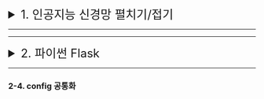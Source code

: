 <details>
  <summary style='cursor:pointer;font-size:24px'>1. 인공지능 신경망 펼치기/접기</summary>

## [１. 머신러닝과 딥러닝](#1-%EB%A8%B8%EC%8B%A0-%EB%9F%AC%EB%8B%9D%EA%B3%BC-%EB%94%A5%EB%9F%AC%EB%8B%9D)
<details open>
  <summary style='background-color: #3498db;
    color: #fff;
    padding: 10px 20px;
    cursor: pointer;
    border-radius: 16px;
    outline: none;'>
    펼치기/접기
  </summary>

  [1-1. 머신 러닝과 딥러닝의 차이](#1-1-머신-러닝과-딥러닝의-차이)
</details>

## [２. 파이토치 기초](#2-파이토치-기초)
<details open>
  <summary style='background-color: #3498db;
    color: #fff;
    padding: 10px 20px;
    cursor: pointer;
    border-radius: 16px;
    outline: none;'>
    펼치기/접기
  </summary>


[2-1. 파이토치 특징 (09.04)](#2-1-파이토치-특징-0904)

[2-2. 파이토치 데이터셋 (09.04)](#2-2-파이토치-데이터셋-0904)

[2-3. 파이토치 모델 (09.04)](#2-3-파이토치-모델-0905)
</details>

## [３. 머신 러닝 알고리즘](#3-머신-러닝-알고리즘)
<details open>
  <summary style='background-color: #3498db;
    color: #fff;
    padding: 10px 20px;
    cursor: pointer;
    border-radius: 16px;
    outline: none;'>
    펼치기/접기
  </summary>

  [3-1. 지도학습 (09.05)](#3-1-지도학습-0905)

  * [3-1-1. k-최근접 이웃(knn) (09.05)](#3-1-1-k-최근접-이웃knn-0905)

  * [3-1-2. 서포트 벡터(SVM) (09.06)](#3-1-2-서포트-벡터-머신svm-0906)

  * [3-1-3. 결정 트리 (09.06)](#3-1-3-결정-트리-0906)

  * [3-1-4. 로지스틱 회귀 (09.06)](#3-1-4-로지스틱-회귀-0906)

  * [3-1-5. 선형 회귀 (09.06)](#3-1-5-선형-회귀-0906)

  [3-2. 비지도 학습 (09.06)](#3-2-비지도학습-0906)

  * [3-2-1. K-평균 군집화(KMC) (09.06)](#3-2-1-k-평균-군집화-0906)

  * [3-2-2. 주성분 분석(PCA) (09.06)](#3-2-2-주성분-분석pca-0906)
</details>

## [４. 딥러닝 시작](#4-딥러닝-시작)
<details open>
  <summary style='background-color: #3498db;
    color: #fff;
    padding: 10px 20px;
    cursor: pointer;
    border-radius: 16px;
    outline: none;'>
    펼치기/접기
  </summary>

[4-1. 인공 신경망의 한계와 딥러닝의 출현 (09.07)](#4-1-인공-신경망의-한계와-딥러닝의-출현-0907)

[4-2. 딥러닝 구조 (09.07)](#4-2-딥러닝-구조-0907)

  * [4-2-1. 활성화 함수 (09.07)](#4-2-1-활성화-함수-0907)

  * [4-2-2. 손실함수 (09.07)](#4-2-2-손실함수-0907)

  * [4-2-3. 딥러닝 학습 (09.07)](#4-2-3-딥러닝-학습-0907)

[4-3. 딥러닝 신경망의 종류 (09.07)](#4-3-딥러닝-신경망의-종류-0907)
</details>

## [５. 합성곱 신경망](#5-합성곱-신경망)
<details open>
  <summary style='background-color: #3498db;
    color: #fff;
    padding: 10px 20px;
    cursor: pointer;
    border-radius: 16px;
    outline: none;'>
    펼치기/접기
  </summary>

[5-1. 합성곱 신경망 특징 (09.07)](#5-1-합성곱-신경망-특징-0907)

[5-2. 합성곱 신경망 실습 (09.07)](#5-2-합성곱-신경망-실습-0907)

[5-3. 전이 학습 (09.11)](#5-3-전이-학습-0911)

  * [5-3-1 특성 추출 기법 (09.11)](#5-3-1-특성-추출-기법-0911)
  
  * [5-3-2 미세 조정 기법 (09.11)](#5-3-2미세-조정-기법-0911)

  * [5-3-3 그래프 합성곱 네트워크 신경망 (09.12)](#5-3-3그래프-합성곱-네트워크-0912)

[6. 합성곱 신경망](#6-합성곱-신경망)

  * [6-1. 이미지 분류를 위한 신경망 (09.12)](#6-1-이미지-분류를-위한-신경망-0912)

    * [#6-1-1. LeNet-5](#6-1-1-lenet-5-0912)
    
    * [#6-1-2. AlexNet](#6-1-2-alexnet-0912)
    
    * [#6-1-3. VggNet](#6-1-3-vggnet-0912)
    
    * [#6-1-4. GoogLeNet](#6-1-4-googlenet-0912)
    
    * [#6-1-5. ResNet](#6-1-5-resnet-0912)

  * [6-2. 객체 인식을 위한 신경망 (09.12)](#6-2-객체-인식을-위한-신경망-0912)

  * [6-3. 이미지 분할을 위한 신경망 (09.12)](#6-3-이미지-분헐을-위한-신경망-0912)

</details>

## 1. 머신 러닝과 딥러닝
### 1-1. 머신 러닝과 딥러닝의 차이


## 2. 파이토치 기초
### 2-1. 파이토치 특징 (09.04)
파이토치는 CPU/GPU 자원을 이용하여 텐서 조작 및 동적 신경망을 구축할 수 있는 프레임워크중 하나이다
파이토치는 Autograd, Aten, JIT 등의 C++ 엔진 등의 다양한 아키텍처로 이뤄져 있다.

파이토치에서는 기본적으로 텐서 연산 및 텐서 조작이 가능하다

------------------
### 2-2. 파이토치 데이터셋 (09.04)
파이토치를 사용하기에 앞서, 모델에 필요한 데이터셋을 불러올 때, 메모리에서 한번에 불러올 경우, 프로그램이 멈추거나 하는 등 효율적이지 않기 때문에 `데이터셋`을 만들어 사용한다.

또한 파이토치에서 제공하는 MNIST 등을 사용할 수도 있다
``` python
# 데이터셋 예시
class MyDataset(Dataset):
    def __init__(self, csv_file):
        self.label = pd.read_csv(csv_file)
    
    def __len__(self):
        return len(self.label)
    
    def __getitem__(self, idx):
        sample = torch.tensor(self.label.iloc[idx, 0:3]).int()
        label = torch.tensor(self.label.iloc[idx, 3]).int()
        return sample, label
tensor_dataset = MyDataset('./test.csv')
dataset = DataLoader(tensor_dataset, batch_size=4, shuffle=True)
```

------------
### 2-3. 파이토치 모델 (09.05)
모델은 다음과 같은 요소들로 이뤄져 있다.
* 계층(layer):
    * 가중치(weight) 와 편차(bias) 를 가져 연산을 수행한다
    * 특정 개수의 입력 노드로부터 연산을 거쳐, 또 다른 개수의 출력노드로 값이 도출된다
    * 합성곱층, 선형계층 등이 있다
* 모듈(module):
    * 계층이 모여 구성된 것으로, 모듈이 모여 모듈을 구성할 수 있다
* 모델(model):
    * 최종적으로 원하는 네트워크로, 한 개의 모듈이 모델 그 자체가 될 수도 있다

모델을 구현할 때, 대부분 Module 을 상속받아 사용하는데 그 경우 `__init__` 에서 모듈, 활성화 함수 등을 정의하고, `forawrd` 에서는 모델에서 실행될 연산을 정의한다
```python
# single layer, single module
class SLP(nn.Module):
    def __init__(self, inputs):
        super().__init__()
        self.layer = nn.Linear(
            in_features=inputs, 
            out_features=1
        )
        self.activation = nn.Sigmoid
    
    def forward(self, x):
        x = self.layer(x)
        x = self.activation(x)
        return x

# multi layer, single module
class MLP(nn.Module):
    def __init__(self):
        super().__init__()
        self.layer1 = nn.Sequential(
            nn.Conv2d(
                in_channels=3,
                out_channels=64,
                kernel_size=5
            ),
            nn.ReLU(inplace=True),
            nn.MaxPool2d(2)
        )
        self.layer2 = nn.Sequential(
            nn.Conv2d(
                in_channels=64,
                out_channels=30,
                kernel_size=5
            ),
            nn.ReLU(inplace=True),
            nn.MaxPool2d(2)
        )
        self.layer3 = nn.Sequential(
            nn.Linear(
                in_features=30 * 5 * 5,
                out_features=10
            ),
            nn.ReLU(inplace=True),
            nn.MaxPool2d(2)
        )
    
    def forward(self, x):
        x = self.layer1(x)
        x = self.layer2(x)
        x = x.view(x.shape[0], -1)
        x = self.layer3(x)
        return x
```

## 3. 머신 러닝 알고리즘
### 3-1. 지도학습 (09.05)
지도학습은 모델을 훈련할 때, 사전에 입력되는 데이터에 정답을 알려 주고 학습을 하는 방법이다

지도학습의 종류
- 분류
    - 이산형 데이터를 받아 사전에 훈련받은 데이터들의 레이블 중 하나로 예측하는 방식이다
- 회귀
    - 연속된 데이터를 받아 연속된 값을 예측하여 연속된 값을 예측하는 방식으로, 보통 흐름에 따라 연속적으로 변하는 값을 예측할 때 사용한다

### 3-1-1. k-최근접 이웃(KNN) (09.05)
k 최근접 이웃은 미리 라벨이 붙은 클러스터 들 중에, 새로운 입력 데이터가 있으면 해당 데이터 근처 `k`개의 데이터를 보고, 새로운 데이터에 어떤 라벨이 붙일지를 정하는 알고리즘 이다

k값에 따라 비교할 데이터 대상이 달라져 결과가 크게 달라짐으로 초기 설정이 중요하다


``` python
# 모델을 생성 및 훈련하고, 정확도를 계산하는 예시
classifier = KNeighborsClassifier(n_neighbors = k).fit(x_train, y_train)
y_pred = classifier.predict(x_test)
acc = metrics.accuracy_score(y_test, y_pred)
```

-----
### 3-1-2. 서포트 벡터 머신(SVM) (09.06)
서포트 벡터 머신이란, 데이터 클러스터에서 분류를 위한 기준점인 `결정 경계`를 결정하는 알고리즘이다

결정 경계로부터 가장 가까이 있는 데이터를 `서포트 벡터` 라고 하고, 서포트 벡터와 결정 경계 사이의 거리를 `마진` 이라고 하는데

최적의 결정 경계를 정하기 위해서는 마진이 최대가 되도록 해야 한다
``` python
# SVM 모델 생성 및 훈련 예시
svm = svm.SVC(kernel='linear', C=1, gamma=0.5)
# 훈련 데이터로 svm 모델 훈련
svm.fit(x_train, y_train)
# 테스트데이터로 예측
predictions = svm.predict(x_test)
score = metrics.accuracy_score(y_test, predictions)
```
예시에서 보면 `c` 와 `gamma` 가 있는데

`C` 값은 오류를 얼마나 허용할지를 정하는 파라미터이며, 클 수록 하드마진이다

`gamma` 값은 각 결정 경계를 얼마나 유연하게 가져갈지, 즉 경계의 곡선이 얼마나 휘어질지를 정하는 파라미터로 값이 클수록 급격하게 휜다.
하지만 해당 값이 너무 클 경우, 훈련 데이터에 많이 의존하기 때문에 과적합을 초래할 수 있으니 주의해야 한다


### ※ 추가 정보
비선형 문제, 즉 결정 곡선이 비선형일 때 찾는 방법이 저차원 데이터를 고차원으로 보내는 것인데, 이것은 연산량이 너무 많아 다음과 같은 커널 트릭으로 해결한다

>선형 커널(linear kernel): 
>   > 선형으로 분류 가능한 데이터에 적용하며 커널 트릭을 사용하지 않겠다는 의미이다.
>   >
>   > $$K(a, b) = a^T * b$$
>   >
>   > $(a, b)$는 입력 벡터

> 다항식 커널(polynomial kernel):
>   > 실제로는 특정을 추가하지 않지만, 다항식 특성을 많이 추가한 것과 같은 결과를 얻을 수 있는 방법이다. 때문에 고차원 매핑이 가능하다
>   >
>   > $$K(a, b) = (\gamma a^t * b)^d$$
>   >
>   > $\begin{pmatrix} a, b & 입력 벡터 \\ \gamma & 감마 \\ d  & 차원 \end{pmatrix}$ 단, 이때 $\gamma, d$는 하이퍼파라미터

> 가우시안 RBF 커널(Gaussian RBF kernel):
>   > 입력 벡터를 차원이 무한한 고차원으로 매핑하는 것으로 모든 차수의 모든 다항식을 고려, 다항식 커널은 차수에 한계가 있는 문제를 해결
>   > 
>   > $$K(a, b) = \exp(-\gamma \rVert a= b\rVert ^ 2)$$
>   >
>   > 이때 $\gamma$ 는 하이퍼파라미터

--------
### 3-1-3. 결정 트리 (09.06)
결정 트리는 데이터를 분류하거나 결과를 예측하는 분석 방법이다

_결정 트리 예시_
```mermaid
graph TD;
  A{바퀴가 있는가?} -->|바퀴가 있다| B;
  A-->|바퀴가 없다| C;
  B{엔진이 있는가?} -->|엔진이 있다| D;
  B-->|엔진이 없다| E;
  D[자동차];
  E[자전거];
  C{날개가 있는가?} -->|날개가 있다| F;
  C-->|날개가 없다| G;
  F[참새];
  G[사람];
```
| 자동차 | 자전거 | 참새 | 사람 |
| - | - | - | - |
| 엔진이 있다 | 엔진이 없다 | 날개가 있다 | 날개가 없다 |
| 바퀴가 있다  | ` | 바퀴가 없다 | ` |

결정 트리는 데이터를 1차로 분류한 후 각 영역의 순도가 증가하고, 불순도와 불확실성은 감소하는 방향으로 학습을 진행시킨다.

이중, 순도는 범주 안에 같은 데이터가 모여있는 정도이고 불순도는 계산을 통해 구한다
``` python
# 결정 트리 예시
# 결정 트리 모델 생성
model = tree.DecisionTreeClassifier()

# 모델 훈련
model.fit(x_train, y_train)

# 모델 예측
y_predict = model.predict(x_test)
print(accuracy_score(y_test, y_predict))

# 혼동 행렬로 성능측정
print(pd.DataFrame(
    confusion_matrix(y_test, y_predict),
    columns=['Pred Negative', 'Pred Positive'],
    index=['Actual Negative', 'Actual Positive']
))
```
※ 혼동 행렬이란 True/False, Positive/Negative 의 조건으로
* 예측값이 Positive 인데 실제값도 Positive 인 경우
* 예측값이 Positive 인데 실제값은 Negative 인 경우
* 예측값이 Negative 인데 실제값은 Positive 인 경우
* 예측값이 Negative 인데 실제값도 Negative 인 경우

를 표현하는 행렬이다

----
### 3-1-4. 로지스틱 회귀 (09.06)
회귀란 두 변수에서 한 변수로 다른 변수를 예측하거나 두 변수의 관계를 규명할 때 사용하는 방법으로 이 때 사용하는 변수는 다음과 같다
* **독립 변수(예측 변수)**: 영향을 미칠 것으로 예상되는 변수
* **종속 변수(기준 변수)**: 영향을 받을 것으로 예상되는 변수

예시로는 몸무게(종속 변수) 와 키(독립 변수)가 있다

로지스틱 회귀는 일반적인 회귀와는 다르게 **분석하고자 하는 대상들이 두 집단 혹은 그 이상의 집단으로 나누어진 경우, 개별 관측치들이 어느 집단으로 분류될 수 있는지 분석하고 이를 예측하는 모형을 개발**하는데 사용되는 통계 기법이다.
``` python
#로지스틱 회귀 모델

# 로지스틱 회귀 모델 생성
logisticRegr = LogisticRegression()

# 훈련
logisticRegr.fit(x_train, y_train)

# 테스트셋을 사용해 모델 예측
predictions = logisticRegr.predict(x_test)
score = logisticRegr.score(x_test, y_test)
print('score: ', score)
# 추가적으로 혼동행렬을 이용해 시각화 할 수도 있다
```

---
### 3-1-5. 선형 회귀 (09.06)
선형 회귀는 독립 변수와 종속 변수가 선형 관계를 가질 때 사용하면 유용하며, 선형 특징상 복잡한 과정이 없어 제한된 환경에서도 사용할 수 있다

로지스틱 회귀와의 차이는 선형 회귀는 변수 x 와 y 의 관계가 직선으로 나타나며 때문에 예측값 y는 0~1 을 초과할 수 있다

하지만 로지스틱 회귀는 x 와 y 의 관계가 S-커브 로 나타나며 예측값은 0~1 사이이다 (종속변수가 예/아니오 로 나타나기 때문)
``` python
# 선형 회귀 모델

# 선형 회귀 모델 생성
regressor = LinearRegression()

# 훈련
regressor.fit(x_train, y_train)

# 모델 예측
y_pred = regressor.predict(x_test)
df = pd.DataFrame({'Actural': y_test.flatten(), 'Predicted': y_pred.flatten()})
print(df)

# 테스트셋으로 회귀선 표현
plt.scatter(x_test, y_test, color='gray')
plt.plot(x_test, y_pred, color='red', linewidth=2)
plt.show()
```

선형 회귀 모델을 평가할 때는 평균 제곱법과 루트평균 제곱법을 사용하여 모델을 평가한다

평균 제곱법이 $\mathrm{MSE} = \frac{1}{n}\sum_{l=1}^N(y_i- \check{y_i})^2$ 라면,

루트 평균 제곱법은 $\mathrm{RMSE} = \sqrt{\frac{1}{n}\sum_{l=1}^N(y_i- \check{y_i})^2}$ 로 전체에 루트만 씌운것과 같다

---
### 3-2. 비지도학습 (09.06)
비지도 학습은 분류되거나 레이블을 붙이지 않은 데이터로 훈련시키는 학습이며 

비지도 학습에는 군집(cluster)과 축소(dimensionality reduction) 이 있다

군집은 데이터를 그룹화 하여 분류하는데 사용하고,

차원 축소는 데이터를 압축하거나, 필요한 속성을 도출해내는데 사용한다

---
### 3-2-1. K 평균 군집화 (09.06)
K 평균 군집화는 데이터를 입력받아 여러 그룹으로 묶는 알고리즘 이다.

해당 알고리즘은 데이터를 받아 각 데이터에 레이블을 할당해 클러스터링을 수행하는데 학급 과정은 다음과 같다.
1. **중심점 선택**: 랜덤하게 초기 중심점을 K개 선택한다
2. **클러스터 할당**: K개의 중심점과 각각 데이터간의 거리를 측정 후, 가장 가까운 중심점을 기준으로 데이터를 할당 하는것으로 클러스터화 하여 레이블을 할당한다
3. **새로운 중심점 선택**: 클러스터마다 새로운 중심점을 계산한다.
4. **범위 확인**: 선택된 중심점에 변화가 없다면 진행을 멈추고, 있다면 2~3 과정을 반복한다

하지만 K-평균 군집화 알고리즘은 다음 상황에서는 사용하지 않는것이 권장된다
* **데이터가 비선형일때**: 해당 알고리즘은 각 클러스터간의 거리가 가장 중요하게 동작하는데, 거리라는 조건에 따라 클러스터를 설정하는 행위는 선형적이라고까지 할 수 있게 동작하기 때문에, 데이터가 비 선형적이라면 클러스터가 정상적으로 형성되지 않을 가능성이 높다
* **군집 크기가 다를때**: 군집 크기가 다르다면 자연스레 큰 군집의 외각에 있는 데이터가 해당 클러스터의 중심점과 거리가 멀어 다른 클러스터로 합쳐질 가능성이 높은데, 해당 경우가 많이 발생하면 클러스터가 원하는 대로 형성되지 않게 된다
* **군집마다 밀집도와 거리가 다를 때**: 위와 거의 동일하다. 밀집도가 낮은 클러스터의 외각에 있는 데이터는 해당 클러스터의 중심점과 거리가 멀어 다른 클러스터와 합쳐지며 데이터가 오염된다
``` python
#KMC
km = KMeans(n_clusters=k)
km = km.fit(data_transformed)
print('거리 제곱의 합:', km.inertia_)
```
거리 제곱의 합(Sum of Squared Distances) 은 가장 가까운 클러스터 중심까지 거리를 제곱한 값을 구할 때 사용하며 다음과 같은 수식이다
$$\mathrm{SSD} = \sum_{x, y} (I_1(x, y) - I_2(x, y))^2$$
K 값이 증가하면 당연히 클러스터의 개수가 많아지며 SSD는 0에 가까워지는 경향이 있다

**※ 추가 정보**

KMC 의 단점으로 소수의 데이터가 적절한 클러스터와 거리가 멀리 떨어져 있는, 즉 오목하거나 볼록한 부분을 잘 처리하지 못한다는 점이 있는데
연산량은 조금 더 많지만 이런 노이즈와 이상치를 잘 처리할 수 있는 `밀도 기반 군집 분석 (DBSCAN)` 이 있다

---
### 3-2-2. 주성분 분석(PCA) (09.06)
PCA 는 고차원 데이터에서는 중요하지 않은 변수가 많아지고 성능도 나빠지는 경향이 있어 고차원 데이터를 저차원으로 축소시켜 데이터의 대표 특성만 추출하는 알고리즘 이다.

차원 축소는 다음과 같은 단계로 진행된다
1. **데이터들의 분포 특성을 잘 설명하는 벡터 2개 선택**:
간단하게는 원형으로 된 클러스터가 있다면 원의 중심을 수직으로 지나는 벡터 2개를 예시로 들 수 있는데, 해당 벡터들의 방향과 크기로 클러스터의 위치, 모양을 예상할 수 있기 때문이다
2. **벡터 2개를 위한 가중치를 찾을 때까지 학습**:
즉 PCA는 데이터 하나하나의 성분이 아닌, 여러 데이터가 모인 클러스터에서 해당 클러스터의 주성분을 분석하는 방법이기 때문이다
``` python
# PCA 학습 예시
# 2차원으로 차원 축소 선언
pca = PCA(n_components=2)
x_principal = pca.fit_transform(x_normalized)
x_principal = pd.DataFrame(x_principal)
x_principal.columns = ['P1', 'P2']

# 모델 튜닝
db = DBSCAN(eps=0.0375, min_samples=50).fit(x_principal)
# min_samples 수를 변경해서 큰 값을 넣는다면 작은 규모의 클러스터가 무시된다

labels = db.labels_

colors = ['r', 'g', 'b', 'c', 'y', 'm', 'k']
cvec = [colors[l] for l in labels]

plt_color = [
    plt.scatter(x_principal['P1'], x_principal['P2'],marker='o', color=c)
        for c in colors1
]
plt.figure(figsize=(9, 9))
plt.scatter(x_principal['P1'], x_principal['P2'], c=cvec)
plt.legend(
    plt_color,
    ['Label' + str(i) for i in range(7)],
    scatterpoints=1,
    loc='upper left',
    ncol=3,
    fontsize=8
)
plt.show()
```

---
## 4. 딥러닝 시작
### 4-1. 인공 신경망의 한계와 딥러닝의 출현 (09.07)
오늘날 인공 신경망의 시초는 1957년에 고안된 `퍼셉트론` 이라는 머신으로부터 시작되었는데.

퍼셉트론의 원리는 입력노드 n개의 $x_1, x_2$ 로부터 1 또는 0을 받아 앞으로 전달하는 원리로 동작한다.

이 퍼셉트론을 이용하여 and, or 게이트의 경우에는 $x_1, x_2$ 의 그래프가 선형으로, 좌표평면에 분명하게 구분지어 지는데 XOR 게이트 같이 데이터가 비 선형적으로 분리되는 경우에는 학습이 불가능했다.

그래서 이를 해결하기 위해 입력 레이어와 출력 레이어 사이 하나 이상의 은닉 레이어를 두어 비선형적 데이터에 대해서도 학습이 가능하도록 `다층 퍼셉트론` 머신을 고안했다.

그리고 이렇게 은닉층이 여러 개 있는 신경망을 심층 신경망(Deep Neural network, DNN) 이라고 하며 이를 또 다른 이름으로는 딥 러닝이라고 한다.

---
### 4-2. 딥러닝 구조 (09.07)
딥러닝은 다음과 같은 요소들로 이루어져 있다
| 이름 | 설명 |
| - | - |
| 입력층 | 데이터를 받아들이는 층 |
| 은닉층 | 입력 노드로부터 값을 받아 연산을 한 뒤, 활성화 함수에 적용하여 다음 레이어로 전달 |
| 출력층 | 최종 결괏값이 포함된 층 | 
| 가중치(weight) | 노드와 노드간 연결 강도, 낮을수록 이전 노드를 무시하고 높을수록 이전 노드에 영향을 많이 받음 |
| 바이어스(bias) | 가중합에 더해 주는 상수, 최종적으로 출력되는 값을 조절함 |
| 전달 함수 | 가중치와 신호의 곱을 합한 것, $\sum_{i}w_ix_i + b$ 로 간단히 모든 입력노드와 가중치를 계산한 뒤, 바이어스를 더하는 함수|
| 활성화 함수 | 노드에서 연산된 결과를 적절히 처리하여 출력하는 비선형 함수 |
| 손실 함수 | 예측 결과와 실제 값의 오차를 측정하는 함수, 역전파에 사용된다 |

### 4-2-1. 활성화 함수 (09.07)
**활성화 함수**에는 다음과 같은 함수들이 있다

**시그모이드 함수**

시그모이드 함수는 결과를 0~1 범위의 비선형으로 변환시켜 준다. 과거에는 자주 쓰였으나 신경망의 깊이가 깊어지며 역전파 과정에서 출력층에 거리가 먼 레이어에는 기울기값이 극도로 작아져 최악의 경우 훈련이 멈추는 문제가 발생한다. 이런 문제를 `기울기 소멸 문제`라고 한다
$$f(x)=\frac{1}{1 + e^{-x}}$$
<details> 
  <summary style='background-color: #3498db;
    color: #fff;
    padding: 10px 20px;
    cursor: pointer;
    border-radius: 16px;
    outline: none;'>
    시그모이드 함수 그래프 보기/숨기기
  </summary>

![sigmoid.svg](/doc/image/sigmoid.svg?raw=true)
</details>
<br>

**하이퍼볼릭 탄젠트 함수**

하이퍼볼릭 탄젠트 함수는 결과를 -1~1 범위의 비선형으로 변환시켜 준다
시그모이드 함수에서 결과의 평균이 양수로 편향되는 문제는 해결됐지만 기울기 소멸 문제는 해결되지 않음
<details>
  <summary style='background-color: #3498db;
    color: #fff;
    padding: 10px 20px;
    cursor: pointer;
    border-radius: 16px;
    outline: none;'>
    하이퍼볼릭 탄젠트 함수 그래프 보기/숨기기
  </summary>

![than.svg](/doc/image/tanh.svg?raw=true)
</details>
<br>

**렐루 함수**

최근 가장 많이 사용되는 함수로 렐루는 입력이 음수일때는 0을 출력하고 양수일때는 x를 출력하는 함수다.
경사 하강법에 영향을 주지 않아 학습 속도가 빠르고, 기울기 소멸이 발생하지 않는 장점이 있지만

반대로 음수값을 입력받으면 항상 0을 반환해 학습 능력이 감소하는 문제가 있다
<details> 
  <summary style='background-color: #3498db;
    color: #fff;
    padding: 10px 20px;
    cursor: pointer;
    border-radius: 16px;
    outline: none;'>
    렐루 함수 그래프 보기/숨기기
  </summary>

![ReLu.svg](/doc/image/ReLu.svg?raw=truel)
</details>
<br>

**리키 렐루 함수**

입력값이 음수이면 이 아닌 0.001 처럼 매우 작은 수를 반환해 입력값이 수렴하는 구간이 제거되어 렐루함수의 문제를 일부 해결한다
<details> 
  <summary style='background-color: #3498db;
    color: #fff;
    padding: 10px 20px;
    cursor: pointer;
    border-radius: 16px;
    outline: none;'>
    리키 렐루 함수 그레프 보기/숨기기
  </summary>

![leaky_ReLu.svg](/doc/image/leaky_ReLu.svg?raw=truel)
</details>
<br>

**소프트맥스 함수**
소프트맥스는 입력값을 0~1 사이에 출력되도록 정규화하여 출력 값들의 합이 항상 1이 되도록 한다.

소프트맥스는 연산량이 많아 은닉층에서 보다 출력 노드의 활성화 함수로 많이 사용한다

해당 함수는 출력층의 뉴런 개수, 출력층의 n번째 뉴런등에 영향을 받아 그래프를 그리기에 적합하지 않음

---
### 4-2-2. 손실함수 (09.07)
경사 하강법은 학습률과 손실함수의 순간 기울기(미분)를 이용하여 은닉층의 가중치를 업데이트 하는 방법이다.

대표적인 손실 함수로는 평균 제곱 오차와 크로스 엔트로피 오차가 있다

**평균 제곱 오차(MSE)**

[선형 회귀](#3-1-5-선형-회귀-0906) 에서 간단히 평가하는 법으로 설명했지만 자세히 한번 더 서술하겠다

실제 값과 예측 값의 차이를 제곱하여 평균을 낸 것이 평균 제곱 오차(MSE)이다. 위에서 말한것 처럼 회귀에서 손실함수로 주로 사용되는 함수이다
$$\mathrm{MSE} = \frac{1}{n}\sum_{l=1}^n(y_i- \check{y_i})^2$$
$$\begin{pmatrix} \check{y_i} & 신경망의 출력(예측 값) \\ y_i & 정답 레이블(실제 값)\\ i  & 데이터의 차원 개수 \end{pmatrix}$$

**크로스 엔트로피 오차(CEE)**

크로스 엔트로피 오차는 분류 문제에서 [원 핫 인코딩](https://wikidocs.net/22647) 했을 때만 사용할 수 있는 오차 계산법이다

일반적인 [시그모이드 함수](#4-1-1-활성화-함수-0907)를 사용하면 시그모이드 함수의 자연상수 $e$때문에 울퉁불퉁한 그래프가 출력되는데, 이 때 CEE 함수를 적용하면 경사 하강법 과정에서 학습이 지역 최소점에서 멈출 수 있다.

$$CrossEntropy = -\sum_{i=1}^{n}{y_i log \check{y_i}}$$
$$\begin{pmatrix} \check{y_i} & 신경망의 출력(예측 값) \\ y_i & 정답 레이블(실제 값)\\ i  & 데이터의 차원 개수 \end{pmatrix}$$

---
### 4-2-3. 딥러닝 학습 (09.07)
딥 러닝은 크게 순전파와 역전파로 진행되는데

**순전파**는 간단히 말해 입력 레이어에 데이터를 넣어 출력값을 계산해 보는 과정이다.
**역전파**는 순전파를 통해 얻은 예측값을 이용해 손실 함수를 계산하고 손실 함수 결과가 0에 가깝도록 가중치를 출력층에서 입력층 방향으로 조정한다

딥 러닝을 하며 발생할 수 있는 문제들로는 다음과 같은 문제들이 있다

**과적합** 문제는 [SVM](#3-1-2-서포트-벡터-머신svm-0906)에서 파라미터들과 함께 설명되어 있다

과적합을 해결하는 방법으로 드롭아웃이 있는데, 드롭아웃은 학습 과정중 임의로 일부 노드들을 학습에서 제외시키는 방법이다
``` python
nn.Dropout(0.25) # 25%의 노드를 무작위로 사용하지 않겠다
```
같이 사용할 수 있다

**기울기 소멸** 문제는 [시그모이드 함수](#4-2-1-활성화-함수-0907)에서 자세히 설명했다

**성능이 나빠지는** 문제는 경사 하강법이 손실함수의 결과가 최소가 되는 방향으로 기울기를 계속 이동시키는데 이 때, 점점 손실함수 결과의 변화량이 적어지는 문제가 있다.

개인적으로는 문제라고는 생각 안하는데 책은 문제란다.

이를 해결하기 위해 다음과 같은 방법을 쓴다
* 배치 경사 하강법(Batch Gradient Descent, BGD) 은 전체 데이터셋에 대한 오류를 구한 후 기울기를 한 번만 계산하여 모델의 파라미터를 업데이트 한다. 즉, 전체 훈련 데이터셋에 대해 가중치를 편미분한다.
하지만 한 스텝에 모든 훈련 데이터셋을 사용해서 학습이 오래 걸리는 단점이 있다 <br>
$W = W-a  \nabla  J(W, b)$<br>
($a$: 학습률, $J$: 손실 함수)

* 확률적 경사 하강법(Stochastic Gradient Descent, SGD) 은 무작위로 선택한 데이터에 대해 기울기를 계산한다.<br>
 파라미터의 변경 폭이 불안정하고, 때로는 배치 경사 하강법보다 정확도가 낮을 수 있지만 속도가 빠르다

* 미니 배치 경사 하강법(mini-batch gradient descent) 은 전체 데이터셋을 미니 배치 여러 개로 나누고 각각의 기울기를 구해 전체의 평균을 이용하여 학습한다.<br>
BGD 처럼 모든 데이터를 계산하는 것 보다 빠르고, SGD 보다 안정적이기 때문에 **실제로 가장 많이 사용**한다.

**옵티마이저**는 SGD의 파리미터 변경 폭이 불안정한 문제를 해결하기 위해 학습 속도와 운동량을 조절하는 역할을 한다.
옵티마이저는 전체 weight를 조절하는것이 아닌, 노드마다 각각 적용되는것으로 보인다.

다양한 옵티마이저가 있지만 **아담** 이라는 옵티마이저가 가장 보편적으로 쓰인다

---
### 4-3. 딥러닝 신경망의 종류 (09.07)
딥러닝 알고리즘은 심층 신경망을 사용한다는 공통점이 있는데 목적에 따라 다음과 같이 분리된다
* **심층 신경망(DNN)**: 입력층과 출력층 사이에 다수의 은닉층을 포함하는 신경망이다. 머신 러닝에서는 비선형 분류를 위해 다양한 트릭을 사용했는데, DNN은 다수의 은닉층 덕분에 별다른 트릭 없이 비선형 분류가 가능하다.<br>
하지만 노드와 레이어가 다른 신경망보다 많아 학습을 위한 연산량이 많고 기울기 소멸 문제 등이 발생할 수 있다. 때문에 앞서 설명한 드롭아웃, ReLU 등을 적용해야 한다.
* **합성곱 신경망(CNN)**: 합성곱층, 풀링층을 포함하는 신경망이다. 합성곱층 특징상 인접한 픽셀의 관계를 유지할 수 있어 이미지 처리 성능이 좋다. 또한 추출한 이미지의 특징을 모으고 강화하는 풀링층 덕분에 이미지에서 객체를 찾는 목적으로도 많이 쓰인다.
* **순환 신경망(RNN)**: 음악이나 영상 등 시간 흐름에 따라 변화하는 데이터를 학습하기 위한 신경망으로, 현재 결과가 이전 결과와 연관이 있다는 의미이다.<br>
RNN은 시간에 따라 내용이 변하므로 데이터는 동적이고 길이가 가변적이라는 특징이 있다. 자연어 처리 분야와 궁합이 맞아 텍스트 생성, 자동 번역, 음성인식 등에 사용된다.
* **제한된 볼츠만 머신(RBM)**: 볼츠만 머신은 가시층과 은닉층으로 구성된 모델인데 이중, 가시층간, 은닉층간의 연결이 없어 오직 가시층과 은닉층 끼리만 연결된 신경망이다.<br>
RBM은 차원 감소, 분류, 선형 회귀 분석 등 특성을 추출하는데 많이 쓰이고 기울기 소멸 문제를 해결하기 위한 사전 학습으로도 활용 가능하다.<br>
RBM은 단독으로는 잘 쓰이지 않고 심층 신뢰 신경망의 요소로 활용된다.
* **심층 신뢰 신경망(DBN)**: RBM을 블록처럼 여러 층으로 쌓은 형태로 연결된 신경망이다.<br>
훈련할 때는 기존 레이어의 값을 고정한 뒤, RBM을 하나 쌓아 훈련하는 방식으로 훈련한다.<br>
비지도 학습으로 학습하며, 출력레이어에 가까운 레이어일수록 추상적인 특성을 추출한다.


## 5. 합성곱 신경망

### 5-1 합성곱 신경망 특징 (09.07)
다차원 배열에서 인접한 요소끼리 관련이 있을 때 이를 레이어에 넣기 위해 1차원 데이터로 변환시켜 넣을 경우, 인접한 요소끼리의 연관성이 소멸되어 버리기 때문에 인접한 요소의 연관성을 유지하기 위해 사용한다. 대표적으로는 이미지 및 영상이 있다.


합성곱 신경망은 다음과 같은 구조로 이루어져 있다.
1. 입력층
2. 합성곱층 + 렐루 등의 활성화함수
3. 풀링층
4. 완전 연결층 (Fully Connected layer)
5. 출력층 + softmax 등의 활성화 함수
여기서 2~3 단계는 중첩되어 다차원 레이어를 구성할 수 있다.

각 요소는 다음과 같은 특징을 가지고 있다

* **입력층**: 이미지 데이터가 입력되는 층으로 높이, 넓이, 채널의 3차원 데이터이다. (gray scale 의 경우 단일채널로 2d)

* **합성곱층**: 말로 설명하기 힘든점이 많지만 최대한 말로 설명해보자면 다음과 같다.
    1. 합성곱은 단일 채널에 대해 이뤄진다.
    2. n*m 의 크기를 가진 사각형을 그리며 이를 `커널/필터`라 부른다
    3. 가중치가 매겨진 커널과 이미지를 겹쳐 가중치 연산을 수행하고 그 합을 새로운 2차원 배열에 넣는다.
    4. 왼쪽 위에서부터 `스트라이드` 파라미터만큼 커널을 우측 혹은 하단으로 움직이며 모든 위치에 수행한다.

    컬러 이미지는 각 채널에 대해 가중치가 다른 동일한 필터를 적용시켜 3개의 행렬을 얻고, 이를 더해 특성 맵을 얻는다<br>
    또한 커널은 여러 개 있을 수 있으며 이 경우에는 특성 각각 동일한 계산을 한 뒤, 특성맵의 채널이 채널의 개수와 동일하게 된다
    <details>
        <summary style='background-color: #3498db;
        color: #fff;
        padding: 10px 20px;
        cursor: pointer;
        border-radius: 16px;
        outline: none;'>
        CNN 커널을 이용한 탐색 이미지
        </summary>
        
    ![CNN.gif](./doc/image/CNN.gif)
    </details>

* **풀링층**: 풀링층은 특서어 맵을 다운샘플링하여 연산량을 감소시키고, 주요한 특성을 추출하는 레이어다.<br>
탐색은 합성곱층과 유사하게 커널을 사용하지만, 가중치 계산의 합이 아닌, 단순히 해당 커널 범위의 수중 최대/평균 값을 결과로 한다. 하지만 대부분 특성이 희미해지는 문제를 피하기 위해 최대값을 사용한다

* **완전연결층**: 풀링층을 거치며 차원이 축소된 특성 맵이 해당 레이어에서 완전이 펼쳐저 1차원 벡터로 반환한다.

* **출력층**: 마지막 출력층에서는 활성화함수를 거쳐 각 레이블에 속할 확률이 나오며 이중, 가장 높은 확률값의 레이블이 최종값으로 선정된다.

합성곱은 다양한 입력차원, 다양한 필터차원으로 구성될 수 있어서
그래프를 완화하는데 쓰이는 1D 합성곱 부터<br>
3D 입력 M, H, L 을 받아 2D 필터 k, k,L을 적용시켜 2차원의 출력을 갖는 합성곱도 있다

또한 모든 레이어끼리는 출력 개수와 입력 개수가 동일해야 하는데, 각 계층마다 출력 크기를 구하는 공식은 다음과 같다
* **Conv2D**: $(W-F+2P)/S + 1$
  * $W$: 입력 데이터의 크기
  * $F$: 커널 크기
  * $P$: 패딩 크기
  * $S$: 스트라이드
* **MaxPool2D**: $IF / F$
  * $IF$: 입력 필터의 크기
  * $F$: 커널 크기

---
### 5-2. 합성곱 신경망 실습 (09.07)
``` python

# 심층 신경망 모델 정의
class FashionCNN(nn.Module):
    def __init__(self):
        super().__init__()
        self.layer1 = nn.Sequential(
            nn.Conv2d(in_channels=1, out_channels=32, kernel_size=3, padding=1),
            nn.BatchNorm2d(32),
            nn.ReLU(),
            nn.MaxPool2d(kernel_size=2, stride=2)
        )
        self.layer2 = nn.Sequential(
            nn.Conv2d(in_channels=32, out_channels=64, kernel_size=3),
            nn.BatchNorm2d(64),
            nn.ReLU(),
            nn.MaxPool2d(2)
        )
        self.fc1 = nn.Linear(in_features=64*6*6, out_features=600)
        self.drop = nn.Dropout(0.25)
        self.fc2 = nn.Linear(in_features=600, out_features=120)
        self.fc3 = nn.Linear(in_features=120, out_features=10)
    
    def forward(self, x):
        out = self.layer1(x)
        out = self.layer2(out)
        out = out.view(out.size(0), -1)
        out = self.fc1(out)
        out = self.drop(out)
        out = self.fc2(out)
        out = self.fc3(out)
        return out
```
<details>
<summary style='background-color: #3498db;
  color: #fff;
  padding: 10px 20px;
  cursor: pointer;
  border-radius: 16px;
  outline: none;'>
위 모델을 이용한 훈련과정 예시
</summary>

``` python

# 파라미터 설정
learning_rate = 0.001
path = './data/CNN_test'

# 필요한 파라미터 정의
device = torch.device('cuda:0' if torch.cuda.is_available() else 'cpu')
model = FashionCNN()
model.to(device)

# 데이터셋 다운로드
train_dataset = torchvision.datasets.FashionMNIST(path, download=True, train=True, transform=transform.Compose([transform.ToTensor()]))
test_dataset = torchvision.datasets.FashionMNIST(path, download=True, train=False, transform=transform.Compose([transform.ToTensor()]))

# 데이터로더에 데이터 전달
train_loader = DataLoader(train_dataset, batch_size=100)
test_loader = DataLoader(test_dataset, batch_size=100)

# 손실함수 및 옵티마이저
criterion = nn.CrossEntropyLoss()
optimizer = torch.optim.AdamW(model.parameters(), lr=learning_rate)

# 모델 구조 및 각 레이어의 입/출력 노드 확인
print(model)

# 학습
num_epochs = 5
count = 0
loss_list = list()
iteration_list = list()
accuracy_list = list()

prediction_list = list()
labels_list = list()

for epoch in range(num_epochs):
    for img, lab in train_loader:
        img, lab = img.to(device), lab.to(device)
        
        train = Variable(img.view(100, 1, 28, 28))
        lab = Variable(lab)
        
        outputs = model(train)
        loss = criterion(outputs, lab)
        optimizer.zero_grad()

        # 역전파
        loss.backward()
        optimizer.step()
        count += 1
        
        if count % 50 == 0:
            total = 0
            correct = 0
            for images, labels in test_loader:
                images, labels = images.to(device), labels.to(device)
                labels_list.append(labels)
                test = Variable(images.view(100, 1, 28, 28))
                outputs = model(test)
                predictions = torch.max(outputs, 1)[1].to(device)
                prediction_list.append(predictions)
                correct += (predictions == labels).sum()
                total += len(labels)
            
            accuracy = correct * 100 / total
            loss_list.append(loss.data)
            iteration_list.append(count)
            accuracy_list.append(accuracy)
        
        if count % 500 == 0:
            print('Iteration: {}, Loss: {}, Accuracy: {}%'.format(count, loss.data, accuracy))
```
</details>

---
### 5-3. 전이 학습 (09.11)

전이 학습이란, 작은 규모로 AI를 만들 때, 그때그때 필요한 방대한 규모의 데이터셋을 얻어 훈련하는것이 불가능하기 때문에 **아주 큰 데이터셋을 사용해서 훈련된 모델의 가중치를 가져와** 목적에 맞게 보정하여 사용하는것을 의미한다.<br>
이미 어느 정도 기능하는 모델을 기반으로, 우리가 원하는 방향으로 수정하는것이기 때문에 적은 데이터셋으로도 효율적인 결과를 얻어낼 수 있다.

---
### 5-3-1. 특성 추출 기법 (09.11)
특성 추출 기법이란, 사전 훈련된 모델의 FC 층만 새로 학습하고 나머지 레이어는 그대로 사용한다.<br>
때문에 주로 이미지의 특성을 추출해내는 CV 레이어는 그대로 사용하고, 마지막에 레이블을 붙이는 단계만 목적에 맞게 학습하게 된다.
여기에서 사용 가능한 이미지 분류 모델은 VGG, ResNet 등이 있다.

<details>
<summary style='background-color: #3498db;
  color: #fff;
  padding: 10px 20px;
  cursor: pointer;
  border-radius: 16px;
  outline: none;'>
전이학습 예시
</summary>

``` python
# 사전 훈련된 모델 가져오기
resnet18 = models.resnet18(pretrained=True)

def set_parameter_requires_grad(model, feature_extracting=True):
    if feature_extracting:
        for param in model.parameters():
            param.requires_grad = False

# 사전 훈련된 모델은 학습(가중치 조정)을 진행하지 않음
set_parameter_requires_grad(resnet18)

# 완전연결층 추가
resnet18.fc = nn.Linear(512, 2)

for name, param in resnet18.named_parameters():
    if param.requires_grad:
        print(name, param.data)

# 모델 훈련 및 테스트 시작
```
</details>


---
### 5-3-2.미세 조정 기법 (09.11)
미세 조정 기법이란, [특성 추출 기법](#5-3-1-특성-추출-기법-0911)에서 더 나아가 사전 훈련된 모델과 합성곱층, 데이터 분류기의 가중치까지 업데이트하여 훈련시키는 방식이다. 특성 추출 기법은 목표 특성과 다른 특성이 추출되어있는 경우 쓰기 어렵지만, 미세 조정 기법은 새로운 데이터로 특성을 다시 추출할 수 있다. 미세 조정 기법은 훈련시키려는 데이터셋의 크기와 사전 훈련된 모델에 따라 다음 전략을 사용할 수 있다
* **데이터셋이 크고, 사전 훈련 모델과 유사성이 작을 경우**: 모델 전체를 재학습 한다. 유사성이 작지만 데이터 셋이 크기 때문에 전체를 재학습이 가능하며, 효율적이다
* **데이터셋이 크고, 사전 훈련 모델과 유사성이 클 경우**: CV층의 뒷부분(FC층과 가까운 부분)과 데이터 분류기를 학습시킨다. 유사성이 크기 때문에 전체를 학습하는것 보다 강한 특징이 나타나는 CV층의 뒷부분과 데이터 분류기만 새로 학습해도 최적의 효율을 낼 수 있다.
* **데이터셋이 작고 사전 훈련 모델과 유사성이 작을 경우**: 합성곱층의 일부분과 데이터 분류기를 학습시킨다. 데이터가 작아 아무리 미세 조정 기법을 사용해도 효과가 없을 수 있다. 따라서 그나마 최적의 방법으로 합성곱층을 적당히 새로 학습시킨다.
* **데이터셋이 작고 사전 훈련 모델과 유사성이 클 경우**: 데이터 분류기만 학습한다. 데이터가 적어 많은 계층을 새로 훈련시키면 과적합의 가능성이 크며, 효과가 크지 않을 것이다. 따라서 최종 데이터 분류기인 FC층에 대해서만 재학습한다.

___
### 5-3-3.그래프 합성곱 네트워크 (09.12)
그래프 합성곱 네트워크는 그래프 데이터를 위한 신경망으로, 그래프 신경망은 다음과 같은 2 행렬로 표현한다
1. 인접 행렬: 노드 n개를 n*n 개의 행렬로 표현하고, 간단한 예시로 노드 $A_{ji}$ 가 1이면 $A_i$ 와 $A_j$ 가 연결되어있다고 표현할 수 있다
2. 특성 행렬:
   * 인접 행렬은 노드간 연결관계만 알 수 있기 때문에 특성을 파악하기 위해 단위 행렬을 사용한다.
   *  각 입력 데이터에서 이용할 특성을 선택
   * 특성 행렬에서 각 행은 선택된 특성에 대해 각 노드가 갖는 값이다. 즉 특성 행렬은 노드는 n개고, 특성은 m 개인 $n*m$ 으로 표현되는 행렬이다.

그래프 신경망은 보통 SNS에서 관계 네트워크, 3D Mesh, 학술 연구에서 인용 네트워크 등에서 사용된다.


## 6. 합성곱 신경망
### 6-1 이미지 분류를 위한 신경망 (09.12)
이미지 분류를 위해서 보통 Conv 레이어와 maxPool 층, FC층 등을 사용하는데, 이 때, 각 레이어마다 사용할 입/출력 노드 수가 고민될 수 있다. 그때, 각 파라미터와 배치 순서, 횟수 등을 일종의 템플릿처럼 사용하는 방식이 있다.

___
### 6-1-1. LeNet-5 (09.12)
얄 르쿤(Yann LeCun)이 최초로 개발한 개념으로, 1995년 얀 르쿤, 레옹 보토, 요슈아 벤지오, 패트릭 하프너가 손글씨를 인식하는 A구조를 발표했고, 이것이 현재 CNN의 초석이 되었다.<br>
LeNet-5는 다음과 같은 계층으로 구성되어 있다

| 계층 유형 | 특성 맵 | 크기 | 커널 크기 | 스트라이드 | 활성화 함수 |
| - | - | - | - | - | - |
| 이미지 | 1 | 32 x 32 | - | - | - |
| Conv | 6 | 28 x 28 | 5 x 5 | 1 | ReLU |
| MaxPool | 6 | 14 x 14 | 2 x 2 | 2 | - |
| Conv | 16 | 10 x 10 | 5 x 5 | 1 | ReLU |
| MaxPool | 16 | 5 x 5 | 2 x 2 | 2 | - |
| FC | - | 120 | - | - | ReLU |
| FC | - | 84 | - | - | ReLU |
| FC | - | 2 | - | - | SoftMax |


___
### 6-1-2. AlexNet (09.12)
ImageNet 영상 데이터베이스를 기반으로 한 화상 인식 대회인 'ILSVRC 2012' 에서 우승한 NCC 구조이다. <br>
AlexNet 은 합성곱층 5개와 FC층 3개로 구성되어 있으며 맨 마지막 FC층은 카테고리 100개를 분류하기 위해 활성화 함수로 SoftMax 를 사용하고 있다. 전체적으로는 GPU 2개를 기반으로 한 병렬 구조인것을 제외하면 LeNet-5 와 큰 차이가 없다

![AlexNet.png](./doc/image/AlexNet.png)
AlexNet 의 구조는 위 사진과 같은데, 특징으로 위와 아래를 GPU 1, 2 에서 독립적으로 계산한다.<br>
GPU-1 에서는 주로 색상과 관련 없는 정보를 추출하기 위한 커널이 생성되고, GPU-2 에서는 주로 색상과 관련된 정보를 추출하기 위한 커널이 학습된다.


| 계층 유형 | 특성 맵 | 크기 | 커널 크기 | 스트라이드 | 활성화 함수 |
| - | - | - | - | - | - |
| 이미지 | 1 | 227 x 227 | - | - | - |
| Conv | 96 | 55 x 55 | 11 x 11 | 4  | ReLu |
| MaxPool | 96 | 27 x 27 | 3 x 3 | 2 | - |
| Conv | 256 | 27 x 27 | 5 x 5 | 1 | ReLU |
| MaxPool | 256 | 13 x 13 | 3 x 3 | 2 | - |
| Conv | 384 | 13 x 13 | 3 x 3 | 1 | ReLU |
| Conv | 384 | 13 x 13 | 3 x 3 | 1 | ReLU |
| Conv | 256 | 13 x 13 | 3 x 3 | 1 | ReLU |
| MaxPool | 256 | 6 x 6 | 3 x 3 | 2 | - |
| FC | - | 4096 | - | - | ReLU |
| FC | - | 4096 | - | - | ReLU |
| FC | - | 1000 | - | - | SoftMax |


___
### 6-1-3. VGGNet (09.12)
VGGNet 은 카렌 시모니안(karen Simonyan) 과 엔드류 지서만이 2015 ICLR에 게재한 논문인 "Very deep convolutional networks for large-scale image recognition" 에서 처음 발표됐다.<br>
합성곱층의 파라미터 수를 줄이고 훈련 시간을 개선하려고 탄생했다.<br>
깊이의 영향만 최대한 확인하고자 모든 합성곱층의 필터/커널 크기를 3x3 로 고정했다.
모든 합성곱 커널의 크기는 3x4, 최대 풀링 커널은 2x2, 스트라이드는 2이고, 마지막 16번째 레이어를 제외하고는 모두 ReLU 함수가 적용된다

VGG16 구조 상세
| 계층 유형 | 특성 맵 | 크기 | 커널 크기 | 스트라이드 | 활성화 함수 |
| - | - | - | - | - | - |
| 이미지 | 1 | 224 x 224 | - | - | - |
| Conv | 64 | 224 x 224 | 3 x 3 | 1 | ReLU |
| Conv | 64 | 224 x 224 | 3 x 3 | 1 | ReLU |
| MaxPool | 64 | 112 x 112 | 2 x 2 | 2 | - |
| Conv | 128 | 112 x 112 | 3 x 3 | 1 | ReLU |
| Conv | 128 | 112 x 112 | 3 x 3 | 1 | ReLU |
| MaxPool | 128 | 56 x 56 | 2 x 2 | 2 | - |
| Conv | 256 | 56 x 56 | 3 x 3 | 1 | ReLU |
| Conv | 256 | 56 x 56 | 3 x 3 | 1 | ReLU |
| Conv | 256 | 56 x 56 | 3 x 3 | 1 | ReLU |
| Conv | 256 | 56 x 56 | 3 x 3 | 1 | ReLU |
| MaxPool | 256 | 28 x 28 | 2 x 2 | 2 | - |
| Conv | 512 | 28 x 28 | 3 x 3 | 1 | ReLU |
| Conv | 512 | 28 x 28 | 3 x 3 | 1 | ReLU |
| Conv | 512 | 28 x 28 | 3 x 3 | 1 | ReLU |
| Conv | 512 | 28 x 28 | 3 x 3 | 1 | ReLU |
| MaxPool | 512 | 14 x 14 | 2 x 2 | 2 | - |
| Conv | 512 | 14 x 14 | 3 x 3 | 1 | ReLU |
| Conv | 512 | 14 x 14 | 3 x 3 | 1 | ReLU |
| Conv | 512 | 14 x 14 | 3 x 3 | 1 | ReLU |
| Conv | 512 | 14 x 14 | 3 x 3 | 1 | ReLU |
| MaxPool | 512 | 7 x 7 | 2 x 2 | 2 | - |
| FC | - | 4096 | - | - | ReLU |
| FC | - | 4096 | - | - | ReLU |
| FC | - | 1000 | - | - | SoftMax |


___
### 6-1-4. GoogLeNet (09.12)
GoogLeNet 은 하드웨어 자원을 최대한 효율적으로 이용하면서 학습 능력은 극대화할 수 있는 깊고 넓은 신경망이다.<br>
특징으로 **인셉션 모듈** 을 사용하는데, 이 모듈에서는 특징을 효율적으로 추출하기 위해 1x1, 3x3, 5x5의 합성곱 연산을 각각 수행한다. 3x3 최대 풀링에서는 입력과 출력의 높이와 넓이가 동일해야 해서 풀링 연산에서는 드물게 패딩을 추가한다.<br>
결과적으로 GoogLeNet 에 적용된 해결 방법은 희소 연결(sparse connectivity) 이다. 의소 연결은 빽빽하게 연결된 신경망 대신 연관성이 높은 노드끼리만 연결하는 방법이다.<br>
이것으로 연산량이 적어지며 과적합도 해결할 수 있다.

___
### 6-1-5. ResNet (09.12)
ResNet 은 MS에서 개발한 알고리즘으로 "Deep Residual Learning for Image Recognition" 이라는 논문에서 발표됐다.<br>
해당 알고리즘의 핵심은 깊어진 신경망을 효과적으로 학습하기 위해 레지듀얼(residual) 개념을 고안한 것이다.

일반적으로 신경망 깊이가 깊어질수록 좋아질 것 같지만 앞의 논문에 따르면 깊어질수록 좋아지다가 일정한 단계에 도달하면 오히려 성능이 나빠진다고 한다.

앞에 말한 [GoogLeNet](#6-1-4-googlenet-0912) 은 22개의 레이어인것에 비해 ResNet 은 1512개의 레이어로 활성화함수로 ReLU 를 선택해도 기울기 소멸 문제가 발생할 수 있다. 때문에 역전파 과정을 진행하며 레이어를 거쳐가는 방법이 아닌, 아이덴티티(숏컷 매핑 함수) 를 도입해 중간 레이어를 건너 뛰어 가중치를 학습하는 것 처럼 하여 문제를 방지했다.

ResNet 에는 블록 이라는 개념이 있는데, 블록은 모듈 처럼 레이어의 묶음이다. 이를 레지듀얼 블록이라고 하고 이것을 모아 ResNet 모델이 된다.<br>
하지만 이렇게 레이어를 계속 올릴 경우 파라미터가 증가해 전체 파라미터가 수백만까지 올라갈 수 있는데 이를 해결하기 위해 병목 블록이라는 것으로 해결했다<br>
ResNet50 에서는 3x3 합성곱층 앞뒤로 1x1 합성곱층이 붙어 있는데, 1x1 합성곱층의 채널 수를 조절하여 차원을 줄였다 늘리는 것이 가능하기 때문에 파라미터 수를 줄일 수 있다. 그리고 이 부분이 병목과 같다고 해서 병목 블록이라고 한다


___
### 6-2. 객체 인식을 위한 신경망 (09.12)
객체 인식은 이미지나 영상 내에 있는 객체를 식별하기 위한 컴퓨터 비전 기술이다. 즉, 이미지 내에 있는 여러 객체에 대해 각 객체가 무엇이고, 그 위치가 어디인지 박스로 나타내는 위치 검출 문제를 다루는 분야이다. 따라서 다음과 같이 정의할 수 있다.<br>
$$객체 인식=여러 가지 객체에 대한 분류 + 객체의 위치 정보를 파악하는 위치 검출$$
딥러닝을 이용하는 객체 인식 알고리즘은 크게 1단계 객체 인식과 2단계 객체 인식으로 나눌 수 있다.

1단계 객체 인식은 객체 인식의 두 문제를 동시에 행하는 방법이고 2단계 객체 인식은 두 문제를 순차적으로 행하는 방법이다. 따라서 1단계 객체 인식이 비교적 빠르지만 정확도가 낮고 2단계 객체 인식은 그 반대이다.<br>
1단계 객체 인식에는 YOLO 계열과 SSD 계열이 있고, 2단계 객체 인식은 CNN 을 처음으로 적용시킨 R-CNN 계열이 대표적이다.<br>
객체 인식은 자율 주행 자동차, CCTV, 무인 점포 등에서 활용된다.

객체 인식 알고리즘은 다음과 같은 것들이 있다
* R-CNN
* 공간 피라미드 풀링
* Fast R-CNN
* Faster R-CNN

### 6-3. 이미지 분헐을 위한 신경망 (09.12)
이미지 분할은 신경망을 훈련시켜 이미지를 픽셀 단위로 분할하는 것이다. 즉, 이미지를 픽셀 단위로 분할하여 이미지에 포함된 객체를 추출한다. 종류로는 다음과 같은 것들이 있다.


* 완전 합성곱 네트워크
* 합성곱 & 역합성곱 네트워크
* U-Net
* PSPNet
* DeepLabv3/DeepLabv3+

</details>

<hr>
<hr>

<details>
  <summary style='cursor:pointer;font-size:24px'>2. 파이썬 Flask</summary>




## 1. Flask 기초
### 1-1. Flask 특징 (09.13)
Flask 는 파이썬 기반으로 만든 웹 프레임워크로 적당히 가볍고 적당히 다양한 기능을 제공해 많이 쓰인다.

Flask 는 호스트 아이피, 포트 등을 설정할 수 있다.

디자인 패턴으로 MVT 패턴을 채용하고 있다

단순히 Html 을 외부에 보여 주는 기능이 아닌, GET, POST, PUT, DELETE 등의 메소드를 지원해 RestFul API 서버를 만드는데에도 쓸 수 있다.

___
### 1-2. Flask 기본 문법 (09.13)

> 엔드포인트 추가
``` python
@app.route("/smaplePage")
def samplePage():
  return '<h1> Hello Flask! </h1>'
```
> 메소드 추가
``` python
@app.route("/samplePage", methods=["GET", "POST"]):
def samplePage():
    pass
```
> 경로 변수 획득
``` python
@app.route("/samplePage/<var1>")
def samplePage(var1):
    pass
```
> html 문서 표시 및 변수 전달
``` python
@app.route("/showHtml/<var1>"):
def showHtml(var1):
  return render_template("target.html", var1=var1)
```
> html 문서에서 전달받은 변수 사용
``` html
<h1> var1: {{var1}}</h1>
```

___
### 1-3 Flask 고유 개념 (09.13)
* **애플리케이션 컨텍스트**<br>
앱 레벨의 데이터를 사용할 수 있도록 하는 컨텍스트. 애플리케이션 레벨의 데이터는 다음과 같은 종류가 있다
    * 실행중인 앱의 인스턴스인 **current_app**
    * 요청을 통해 이용할수 있는 일시 영역(매 요청 마다 초기화됨)을 사용하는 **g**

의 컨텍스트가 있다.<br>
만일 컨텍스트를 사용하지 않고, 앱에 직접 접근할 경우에는 앱의 규모가 커지면 순환 참조가 발생하기 쉬운데, 이를 해결하기 위해 요청을 하면 스택에 push 하며 각 컨텍스트에서 사용할 수 있게 된다.
* **요청 컨텍스트**<br>
요청이 있는 동안 요청 레벨의 데이터를 이용할 수 있도록 한 것
* **Flash 메시지**<br>
동작 후에 간단한 메시지를 표시하는 기능으로 다음과 같이 사용한다<br>
주의점으로 세션에 메시지를 남기는 것임으로 세션을 만들기 위해 config 의 SECRET_KEY 를 설정해야 한다
```python
# 파이썬
flash('test message')
```
``` html
<!--html -->
<h1> Test Flash is {{get_flashed_messages()}}</h1>
```
* **로깅**<br>
```python
app.logger.serLevel(logging.DEBUG)
app.logger.critical('fatal error')
app.logger.error('error')
app.logger.warning('warning')
app.logger.info('info')
app.logger.debug('debug')
```
* **쿠키/세션**<br>
``` python
# 값 획득
cookie_value = request.cookies.get('key')
session_value = session['key']

# 값 설정
response.set_cookie('key', 'value')
session['key'] = 'value'

# 값 삭제
response.delete_cookie('key')
session.pop('key', None)
```

## 2. 데이터베이스 연동
### 2-1. 블루프린트 (09.13)
블루프린트는 앱을 분할하기 위한 flask 의 기능이다. 앱의 규모가 커져도 간결한 상태가 유지되어 유지보수가 수월해진다.
``` python
# App.py
from sampleFolder import view
app.register_blueprint(sampleFolder.blueprintApp, url_prefix="/sampleBlueprint")

# sampleFolder.view.py
blueprintApp = Blueprint(
    "blueprintApp",
    __name__,
    template_folder="template",
    static_folder="static",
)
@blueprintApp.route('/')
def home():
    return '<h1> samplebluePrint App</h1>'
```
만일 위의 코드를 실행한다면, localhost:5000/sampleBlueprint 도메인 아래에 blueprintApp 이 표시된다

___
### 2-2. SQLAlchemy 를 이용한 SQL 조작 (09.13)
``` python
# SQLAlchemy 선언
db = SQLAlchemy()

# 모델 및 모델을 넣을 테이블 정의
class User(db.Model):
    __tablename__ = "users"

    id = db.Column(db.Integer, primary_key=True)
    username = db.Column(db.String, index=True)
    email = db.Column(db.String, unique=True, index=True)
    password_hash = db.Column(db.String)
    created_at = db.Column(db.DateTime, default=datetime.now)
    update_at = db.Column(db.DateTime, default=datetime.now, onupdate=datetime.now)

    @property
    def password(self):
        raise AttributeError("읽어 들일 수 없음")

    @password.setter
    def password(self, password):
        self.password_hash = generate_password_hash(password)

# 테이블에 새로운 row 추가 (Create)
user = User(
  username='normaly nickname',
  email='testingmail@gmail.com',
  password='1q2w3e4r', # 모델에 해시함수가 있어 자동으로 해싱된 값이 테이블에 들어감
)
db.session.add(user)
db.session.commit()

# 테이블의 모든 데이터 가져오기 (Read)
users = User.query.all()

# 테이블의 개별 row 에 대해 수정 (Update)
user = get_spesific_user() # 임의의 유저를 가져오는 함수 (read)
user.username = 'updated user name'
user.email = 'updateMail@gmail.com'
user.password = 'updated password' # Create 와 동일한 이유로 해싱됨
db.session.add(user)
db.session.commit()

# 테이블의 개별 row 삭제 (Delete)
user = get_spesific_user() # 임의의 유저를 가져오는 함수
db.session.delete(user)
db.session.commit()
```
위와 같은 Create, Read, Update, Delete 동작을 데이터베이스 조작에 필요한 최소조건으로 말하며 일명 CRUD 라고 한다.


___
### 2-3. 템플릿을 이용한 html 문서 공통화 (09.13)
Html 파일들을 이용해 다양한 페이지를 작성하다 보면, navBar 나 Home button 등, 공통적으로 사용되는 디자인이나 css, js 등이 있는데 이를 매 페이지마다 새로 작성하면 다음과 같은 문제가 발생할 수 있다.
* 각 페이지마다 모든 디자인을 따로 저장하기 때문에 페이지마다 다른 내용이 들어갈 수 있다.
* 만일 공통적으로 사용되는 디자인이 바뀐다면 모든 페이지에 대해 작업을 다시 해야 한다.

이를 해결하기 위해 Flask 와 함께 사용하는 Jinja 템플릿에서는 **하나의 html 파일을 만들고, 이를 다른 html 에서도 재사용 및 수정** 을 가능하게 해 준다.
> base.html
``` html
<html lang="ko">
<head>
    <meta charset="UTF-8">
    <meta name="viewport" content="width=device-width, initial-scale=1.0">
    <title>
        {% block title %}
        {% endblock %}
    </title>
</head>
<body>
	<h1> Base html file</h1>
    {% block content %}
    {% endblock %}
</body>
</html>
```

> child1.html
``` html
{% extends 'base.html' %}
{% block title %}
child 1
{% endblock %}
{% block content}
<h1> child1 htmle file</h1>
{% endblock %}
```
이와 같이 작성하게 되면 child1.html 은 base 에서 표시하는 글자인 `<h1> Base html file</h1>` 과 child 에서 표시하는 `<h1> child1 htmle file</h1>` 이 표시될 것이다
</details>


___
### 2-4. config 공통화
